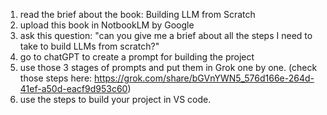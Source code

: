 
1. read the brief about the book: Building LLM from Scratch
2. upload this book in NotbookLM by Google
3. ask this question: "can you give me a brief about all the steps I need to take to build LLMs from scratch?"
4. go to chatGPT to create a prompt for building the project
5. use those 3 stages of prompts and put them in Grok one by one. (check those steps here: https://grok.com/share/bGVnYWN5_576d166e-264d-41ef-a50d-eacf9d953c60)
6. use the steps to build your project in VS code.

